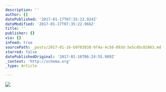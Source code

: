 ```yaml
---
description: ''
author: []
datePublished: '2017-01-17T07:35:23.924Z'
dateModified: '2017-01-17T07:35:22.966Z'
title: ''
publisher: {}
via: {}
inFeed: true
sourcePath: _posts/2017-01-16-b9703838-9f4a-4c58-893d-5e5cdbc02863.md
starred: false
datePublishedOriginal: '2017-01-16T06:24:55.989Z'
_context: 'http://schema.org'
_type: Article

---
```

![](https://the-grid-user-content.s3-us-west-2.amazonaws.com/bcb00ea6-701a-4666-a951-018a840f3f7d.jpg)